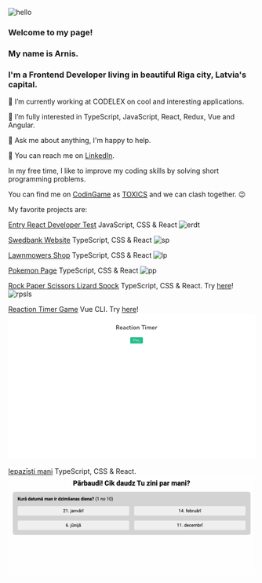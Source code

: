 ![hello](https://media3.giphy.com/media/nlLIFsrosSd0U3gHso/giphy.gif?cid=0165a076c13h585qv79moska6ygsb9bf54cvv1pz5ce636po&rid=giphy.gif&ct=t "Hello!")

### Welcome to my page!
### My name is Arnis.
### I'm a Frontend Developer living in beautiful Riga city, Latvia's capital.

🔭 I’m currently working at CODELEX on cool and interesting applications.

🌱 I’m fully interested in TypeScript, JavaScript, React, Redux, Vue and Angular.

💬 Ask me about anything, I'm happy to help.

📧 You can reach me on [LinkedIn](https://www.linkedin.com/in/arnistoks).

In my free time, I like to improve my coding skills by solving short programming problems.

You can find me on [CodinGame](https://www.codingame.com/home) as [TOXICS](https://www.codingame.com/profile/8f0122930ee3ecbc295274dd07c4f63a2838984
) and we can clash together. 😉

My favorite projects are:

[Entry React Developer Test](https://github.com/arnistoks/entry-react-developer-test) JavaScript, CSS & React
![erdt](images/entry-react-developer-test.gif "Entry React Developer Test")

[Swedbank Website](https://github.com/arnistoks/MD21_swedbank) TypeScript, CSS & React
![sp](images/swedbank-page.gif "Swedbank Page")

[Lawnmowers Shop](https://github.com/arnistoks/MD19_redux) TypeScript, CSS & React
![lp](images/lawnmowers-page.gif "Lawnmowers Shop")

[Pokemon Page](https://github.com/arnistoks/MD22_pokemons) TypeScript, CSS & React
![pp](images/pokemon-page.gif "Pokemon Page")

[Rock Paper Scissors Lizard Spock](https://github.com/arnistoks/MD32_rock-paper-scissors-lizard-spock) TypeScript, CSS & React. Try [here](https://starlit-tulumba-be2d34.netlify.app)!
![rpsls](images/rpsls.gif "Rock Paper Scissors Lizard Spock")

[Reaction Timer Game](https://github.com/arnistoks/reaction-timer-game) Vue CLI. Try [here](https://cheery-moonbeam-7f4378.netlify.app)!
![rtg](images/reaction-timer-game.gif "Reaction Timer Game")

[Iepazīsti mani](https://github.com/arnistoks/iepazisti-mani) TypeScript, CSS & React.
![rtg](images/iepazisti-mani.gif "Iepazīsti mani")
